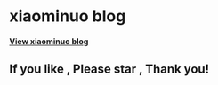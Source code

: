 # xiaominuo blog



#### [View xiaominuo blog](http://www.xiaominuo.com/)

## If you like , Please star , Thank you!